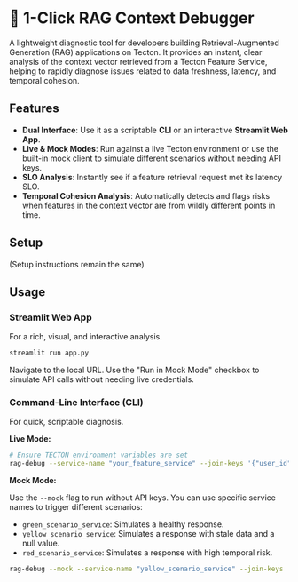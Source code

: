 # 🔬 1-Click RAG Context Debugger

A lightweight diagnostic tool for developers building Retrieval-Augmented Generation (RAG) applications on Tecton. It provides an instant, clear analysis of the context vector retrieved from a Tecton Feature Service, helping to rapidly diagnose issues related to data freshness, latency, and temporal cohesion.

## Features

- **Dual Interface**: Use it as a scriptable **CLI** or an interactive **Streamlit Web App**.
- **Live & Mock Modes**: Run against a live Tecton environment or use the built-in mock client to simulate different scenarios without needing API keys.
- **SLO Analysis**: Instantly see if a feature retrieval request met its latency SLO.
- **Temporal Cohesion Analysis**: Automatically detects and flags risks when features in the context vector are from wildly different points in time.

## Setup

(Setup instructions remain the same)

## Usage

### Streamlit Web App

For a rich, visual, and interactive analysis.

```bash
streamlit run app.py
```

Navigate to the local URL. Use the "Run in Mock Mode" checkbox to simulate API calls without needing live credentials.

### Command-Line Interface (CLI)

For quick, scriptable diagnosis.

**Live Mode:**

```bash
# Ensure TECTON environment variables are set
rag-debug --service-name "your_feature_service" --join-keys '{"user_id": "xyz-123"}'
```

**Mock Mode:**

Use the `--mock` flag to run without API keys. You can use specific service names to trigger different scenarios:
- `green_scenario_service`: Simulates a healthy response.
- `yellow_scenario_service`: Simulates a response with stale data and a null value.
- `red_scenario_service`: Simulates a response with high temporal risk.

```bash
rag-debug --mock --service-name "yellow_scenario_service" --join-keys '{"user_id": "any"}'
```